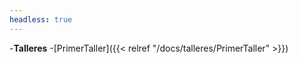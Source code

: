 ```yaml
---
headless: true
---
```


-**Talleres**
-[PrimerTaller]({{< relref "/docs/talleres/PrimerTaller" >}})
<br />
